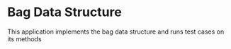 # Bag Data Structure
This application implements the bag data structure and runs test cases on its methods
